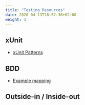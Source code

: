 ```yaml
---
title: "Testing Resources"
date: 2020-04-13T18:57:36+02:00
weight: 3
---
```


## xUnit

* [xUnit Patterns](http://xunitpatterns.com/index.html)

## BDD

* [Example mapping](https://cucumber.io/blog/bdd/example-mapping-introduction/)

## Outside-in / Inside-out

